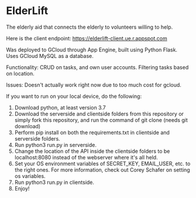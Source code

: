 # ElderLift
The elderly aid that connects the elderly to volunteers willing to help. 

Here is the client endpoint:
https://elderlift-client.ue.r.appspot.com

Was deployed to GCloud through App Engine, built using Python Flask. Uses GCloud MySQL as a database. 

Functionality:
CRUD on tasks, and own user accounts.
Filtering tasks based on location.

Issues:
Doesn't actually work right now due to too much cost for gcloud.  

If you want to run on your local device, do the following:
1. Download python, at least version 3.7
2. Download the serverside and clientside folders from this repository or simply fork this repository, and run the command of git clone <repository name> (needs git download)
3. Perform pip install on both the requirements.txt in clientside and serverside folders.
4. Run python3 run.py in serverside.
5. Change the location of the API inside the clientside folders to be localhost:8080 instead of the webserver where it's all held. 
6. Set your OS environment variables of SECRET_KEY, EMAIL_USER, etc. to the right ones. For more information, check out Corey Schafer on setting os variables.
7. Run python3 run.py in clientside. 
8. Enjoy!
